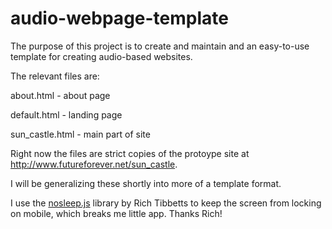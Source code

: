 # audio-webpage-template

The purpose of this project is to create and maintain and an easy-to-use template for creating audio-based websites.

The relevant files are:

about.html - about page

default.html - landing page

sun_castle.html - main part of site

Right now the files are strict copies of the protoype site at http://www.futureforever.net/sun_castle. 

I will be generalizing these shortly into more of a template format.

I use the <a href="https://github.com/richtr/NoSleep.js">nosleep.js</a> library by Rich Tibbetts to keep the screen from locking on mobile, which breaks me little app. Thanks Rich!


